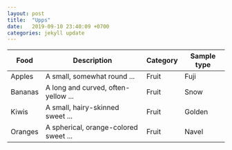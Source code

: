 ```yaml
---
layout: post
title:  "Upps"
date:   2019-09-10 23:40:09 +0700
categories: jekyll update
---
```


<div class="datatable-begin"></div>

Food    | Description                           | Category | Sample type
------- | ------------------------------------- | -------- | -----------
Apples  | A small, somewhat round ...           | Fruit    | Fuji
Bananas | A long and curved, often-yellow ...   | Fruit    | Snow
Kiwis   | A small, hairy-skinned sweet ...      | Fruit    | Golden
Oranges | A spherical, orange-colored sweet ... | Fruit    | Navel

<div class="datatable-end"></div>

